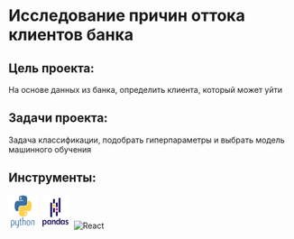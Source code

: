 # Исследование причин оттока клиентов банка
## Цель проекта:
На основе данных из банка, определить клиента, который может уйти
## Задачи проекта:
Задача классификации, подобрать гиперпараметры и выбрать модель машинного обучения
## Инструменты:
<div>
  <img src="https://github.com/devicons/devicon/blob/master/icons/python/python-original-wordmark.svg" title="React" alt="React" width="50" height="60"/>&nbsp;
  <img src="https://github.com/devicons/devicon/blob/master/icons/pandas/pandas-original-wordmark.svg" title="React" alt="React" width="50" height="60"/>&nbsp;
  <img src="https://raw.githubusercontent.com/whitead/skunk/main/tests/skunk.svg" title="React" alt="React" width="50" height="60"/>&nbsp;
</div>
